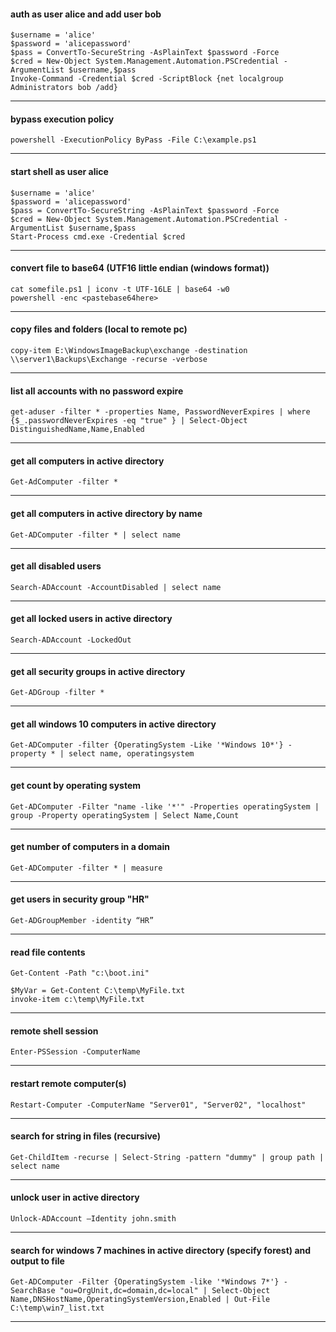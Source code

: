 #### auth as user alice and add user bob

```
$username = 'alice'
$password = 'alicepassword'
$pass = ConvertTo-SecureString -AsPlainText $password -Force
$cred = New-Object System.Management.Automation.PSCredential -ArgumentList $username,$pass
Invoke-Command -Credential $cred -ScriptBlock {net localgroup Administrators bob /add}
```

-----


#### bypass execution policy

```
powershell -ExecutionPolicy ByPass -File C:\example.ps1
```

-----


#### start shell as user alice

```
$username = 'alice'
$password = 'alicepassword'
$pass = ConvertTo-SecureString -AsPlainText $password -Force
$cred = New-Object System.Management.Automation.PSCredential -ArgumentList $username,$pass
Start-Process cmd.exe -Credential $cred
```

-----


#### convert file to base64 (UTF16 little endian (windows format))

```
cat somefile.ps1 | iconv -t UTF-16LE | base64 -w0 
powershell -enc <pastebase64here>
```

-----


#### copy files and folders (local to remote pc)

```
copy-item E:\WindowsImageBackup\exchange -destination \\server1\Backups\Exchange -recurse -verbose
```

-----


#### list all accounts with no password expire

```
get-aduser -filter * -properties Name, PasswordNeverExpires | where {$_.passwordNeverExpires -eq "true" } | Select-Object DistinguishedName,Name,Enabled
```

-----


#### get all computers in active directory

```
Get-AdComputer -filter *
```

-----


#### get all computers in active directory by name

```
Get-ADComputer -filter * | select name
```

-----


#### get all disabled users

```
Search-ADAccount -AccountDisabled | select name
```

-----


#### get all locked users in active directory

```
Search-ADAccount -LockedOut
```

-----


#### get all security groups in active directory

```
Get-ADGroup -filter *
```

-----


#### get all windows 10 computers in active directory

```
Get-ADComputer -filter {OperatingSystem -Like '*Windows 10*'} -property * | select name, operatingsystem
```

-----


#### get count by operating system

```
Get-ADComputer -Filter "name -like '*'" -Properties operatingSystem | group -Property operatingSystem | Select Name,Count
```

-----


#### get number of computers in a domain

```
Get-ADComputer -filter * | measure
```

-----


#### get users in security group "HR"

```
Get-ADGroupMember -identity “HR”
```

-----


#### read file contents

```
Get-Content -Path "c:\boot.ini"
```

```
$MyVar = Get-Content C:\temp\MyFile.txt
invoke-item c:\temp\MyFile.txt
```

-----


#### remote shell session

```
Enter-PSSession -ComputerName
```

-----


#### restart remote computer(s)

```
Restart-Computer -ComputerName "Server01", "Server02", "localhost"
```

-----


#### search for string in files (recursive)

```
Get-ChildItem -recurse | Select-String -pattern "dummy" | group path | select name
```

-----


#### unlock user in active directory

```
Unlock-ADAccount –Identity john.smith
```

-----


#### search for windows 7 machines in active directory (specify forest) and output to file

```
Get-ADComputer -Filter {OperatingSystem -like '*Windows 7*'} -SearchBase "ou=OrgUnit,dc=domain,dc=local" | Select-Object Name,DNSHostName,OperatingSystemVersion,Enabled | Out-File C:\temp\win7_list.txt
```

-----


